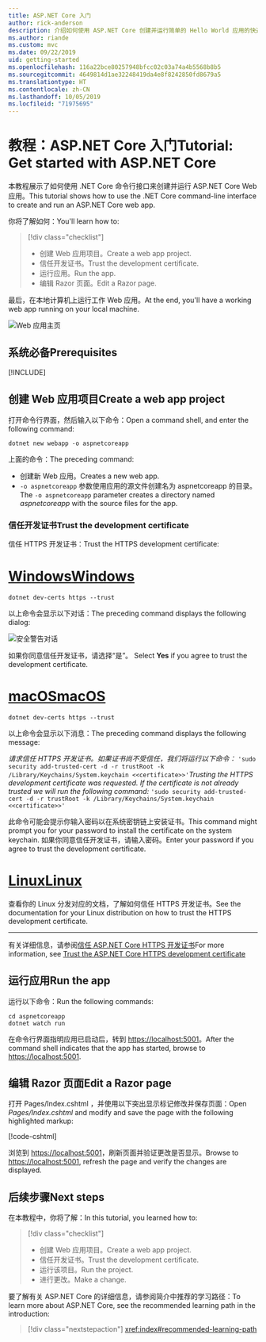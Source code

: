 ```yaml
---
title: ASP.NET Core 入门
author: rick-anderson
description: 介绍如何使用 ASP.NET Core 创建并运行简单的 Hello World 应用的快速教程。
ms.author: riande
ms.custom: mvc
ms.date: 09/22/2019
uid: getting-started
ms.openlocfilehash: 116a22bce80257948bfcc02c03a74a4b5568b8b5
ms.sourcegitcommit: 4649814d1ae32248419da4e8f8242850fd8679a5
ms.translationtype: HT
ms.contentlocale: zh-CN
ms.lasthandoff: 10/05/2019
ms.locfileid: "71975695"
---
```

# <a name="tutorial-get-started-with-aspnet-core"></a><span data-ttu-id="19bc4-103">教程：ASP.NET Core 入门</span><span class="sxs-lookup"><span data-stu-id="19bc4-103">Tutorial: Get started with ASP.NET Core</span></span>

<span data-ttu-id="19bc4-104">本教程展示了如何使用 .NET Core 命令行接口来创建并运行 ASP.NET Core Web 应用。</span><span class="sxs-lookup"><span data-stu-id="19bc4-104">This tutorial shows how to use the .NET Core command-line interface to create and run an ASP.NET Core web app.</span></span>

<span data-ttu-id="19bc4-105">你将了解如何：</span><span class="sxs-lookup"><span data-stu-id="19bc4-105">You'll learn how to:</span></span>

> [!div class="checklist"]
> * <span data-ttu-id="19bc4-106">创建 Web 应用项目。</span><span class="sxs-lookup"><span data-stu-id="19bc4-106">Create a web app project.</span></span>
> * <span data-ttu-id="19bc4-107">信任开发证书。</span><span class="sxs-lookup"><span data-stu-id="19bc4-107">Trust the development certificate.</span></span>
> * <span data-ttu-id="19bc4-108">运行应用。</span><span class="sxs-lookup"><span data-stu-id="19bc4-108">Run the app.</span></span>
> * <span data-ttu-id="19bc4-109">编辑 Razor 页面。</span><span class="sxs-lookup"><span data-stu-id="19bc4-109">Edit a Razor page.</span></span>

<span data-ttu-id="19bc4-110">最后，在本地计算机上运行工作 Web 应用。</span><span class="sxs-lookup"><span data-stu-id="19bc4-110">At the end, you'll have a working web app running on your local machine.</span></span>

![Web 应用主页](_static/home-page.png)

## <a name="prerequisites"></a><span data-ttu-id="19bc4-112">系统必备</span><span class="sxs-lookup"><span data-stu-id="19bc4-112">Prerequisites</span></span>

[!INCLUDE[](~/includes/3.0-SDK.md)]

## <a name="create-a-web-app-project"></a><span data-ttu-id="19bc4-113">创建 Web 应用项目</span><span class="sxs-lookup"><span data-stu-id="19bc4-113">Create a web app project</span></span>

<span data-ttu-id="19bc4-114">打开命令行界面，然后输入以下命令：</span><span class="sxs-lookup"><span data-stu-id="19bc4-114">Open a command shell, and enter the following command:</span></span>

```dotnetcli
dotnet new webapp -o aspnetcoreapp
```

<span data-ttu-id="19bc4-115">上面的命令：</span><span class="sxs-lookup"><span data-stu-id="19bc4-115">The preceding command:</span></span>

* <span data-ttu-id="19bc4-116">创建新 Web 应用。</span><span class="sxs-lookup"><span data-stu-id="19bc4-116">Creates a new web app.</span></span>  
* <span data-ttu-id="19bc4-117">`-o aspnetcoreapp` 参数使用应用的源文件创建名为 aspnetcoreapp  的目录。</span><span class="sxs-lookup"><span data-stu-id="19bc4-117">The `-o aspnetcoreapp` parameter creates a directory named *aspnetcoreapp* with the source files for the app.</span></span>

### <a name="trust-the-development-certificate"></a><span data-ttu-id="19bc4-118">信任开发证书</span><span class="sxs-lookup"><span data-stu-id="19bc4-118">Trust the development certificate</span></span>

<span data-ttu-id="19bc4-119">信任 HTTPS 开发证书：</span><span class="sxs-lookup"><span data-stu-id="19bc4-119">Trust the HTTPS development certificate:</span></span>

# <a name="windowstabwindows"></a>[<span data-ttu-id="19bc4-120">Windows</span><span class="sxs-lookup"><span data-stu-id="19bc4-120">Windows</span></span>](#tab/windows)

```dotnetcli
dotnet dev-certs https --trust
```

<span data-ttu-id="19bc4-121">以上命令会显示以下对话：</span><span class="sxs-lookup"><span data-stu-id="19bc4-121">The preceding command displays the following dialog:</span></span>

![安全警告对话](~/getting-started/_static/cert.png)

<span data-ttu-id="19bc4-123">如果你同意信任开发证书，请选择“是”。 </span><span class="sxs-lookup"><span data-stu-id="19bc4-123">Select **Yes** if you agree to trust the development certificate.</span></span>

# <a name="macostabmacos"></a>[<span data-ttu-id="19bc4-124">macOS</span><span class="sxs-lookup"><span data-stu-id="19bc4-124">macOS</span></span>](#tab/macos)

```dotnetcli
dotnet dev-certs https --trust
```

<span data-ttu-id="19bc4-125">以上命令会显示以下消息：</span><span class="sxs-lookup"><span data-stu-id="19bc4-125">The preceding command displays the following message:</span></span>

<span data-ttu-id="19bc4-126">*请求信任 HTTPS 开发证书。如果证书尚不受信任，我们将运行以下命令：* `'sudo security add-trusted-cert -d -r trustRoot -k /Library/Keychains/System.keychain <<certificate>>'`</span><span class="sxs-lookup"><span data-stu-id="19bc4-126">*Trusting the HTTPS development certificate was requested. If the certificate is not already trusted we will run the following command:* `'sudo security add-trusted-cert -d -r trustRoot -k /Library/Keychains/System.keychain <<certificate>>'`</span></span>

<span data-ttu-id="19bc4-127">此命令可能会提示你输入密码以在系统密钥链上安装证书。</span><span class="sxs-lookup"><span data-stu-id="19bc4-127">This command might prompt you for your password to install the certificate on the system keychain.</span></span> <span data-ttu-id="19bc4-128">如果你同意信任开发证书，请输入密码。</span><span class="sxs-lookup"><span data-stu-id="19bc4-128">Enter your password if you agree to trust the development certificate.</span></span>

# <a name="linuxtablinux"></a>[<span data-ttu-id="19bc4-129">Linux</span><span class="sxs-lookup"><span data-stu-id="19bc4-129">Linux</span></span>](#tab/linux)

<span data-ttu-id="19bc4-130">查看你的 Linux 分发对应的文档，了解如何信任 HTTPS 开发证书。</span><span class="sxs-lookup"><span data-stu-id="19bc4-130">See the documentation for your Linux distribution on how to trust the HTTPS development certificate.</span></span>

---

<span data-ttu-id="19bc4-131">有关详细信息，请参阅[信任 ASP.NET Core HTTPS 开发证书](xref:security/enforcing-ssl#trust-the-aspnet-core-https-development-certificate-on-windows-and-macos)</span><span class="sxs-lookup"><span data-stu-id="19bc4-131">For more information, see [Trust the ASP.NET Core HTTPS development certificate](xref:security/enforcing-ssl#trust-the-aspnet-core-https-development-certificate-on-windows-and-macos)</span></span>

## <a name="run-the-app"></a><span data-ttu-id="19bc4-132">运行应用</span><span class="sxs-lookup"><span data-stu-id="19bc4-132">Run the app</span></span>

<span data-ttu-id="19bc4-133">运行以下命令：</span><span class="sxs-lookup"><span data-stu-id="19bc4-133">Run the following commands:</span></span>

```dotnetcli
cd aspnetcoreapp
dotnet watch run
```

<span data-ttu-id="19bc4-134">在命令行界面指明应用已启动后，转到 [https://localhost:5001](https://localhost:5001)。</span><span class="sxs-lookup"><span data-stu-id="19bc4-134">After the command shell indicates that the app has started, browse to [https://localhost:5001](https://localhost:5001).</span></span>

## <a name="edit-a-razor-page"></a><span data-ttu-id="19bc4-135">编辑 Razor 页面</span><span class="sxs-lookup"><span data-stu-id="19bc4-135">Edit a Razor page</span></span>

<span data-ttu-id="19bc4-136">打开 Pages/Index.cshtml  ，并使用以下突出显示标记修改并保存页面：</span><span class="sxs-lookup"><span data-stu-id="19bc4-136">Open *Pages/Index.cshtml* and modify and save the page with the following highlighted markup:</span></span>

[!code-cshtml[](sample/index.cshtml?highlight=9)]

<span data-ttu-id="19bc4-137">浏览到 [https://localhost:5001](https://localhost:5001)，刷新页面并验证更改是否显示。</span><span class="sxs-lookup"><span data-stu-id="19bc4-137">Browse to [https://localhost:5001](https://localhost:5001), refresh the page and verify the changes are displayed.</span></span>

## <a name="next-steps"></a><span data-ttu-id="19bc4-138">后续步骤</span><span class="sxs-lookup"><span data-stu-id="19bc4-138">Next steps</span></span>

<span data-ttu-id="19bc4-139">在本教程中，你将了解：</span><span class="sxs-lookup"><span data-stu-id="19bc4-139">In this tutorial, you learned how to:</span></span>

> [!div class="checklist"]
> * <span data-ttu-id="19bc4-140">创建 Web 应用项目。</span><span class="sxs-lookup"><span data-stu-id="19bc4-140">Create a web app project.</span></span>
> * <span data-ttu-id="19bc4-141">信任开发证书。</span><span class="sxs-lookup"><span data-stu-id="19bc4-141">Trust the development certificate.</span></span>
> * <span data-ttu-id="19bc4-142">运行该项目。</span><span class="sxs-lookup"><span data-stu-id="19bc4-142">Run the project.</span></span>
> * <span data-ttu-id="19bc4-143">进行更改。</span><span class="sxs-lookup"><span data-stu-id="19bc4-143">Make a change.</span></span>

<span data-ttu-id="19bc4-144">要了解有关 ASP.NET Core 的详细信息，请参阅简介中推荐的学习路径：</span><span class="sxs-lookup"><span data-stu-id="19bc4-144">To learn more about ASP.NET Core, see the recommended learning path in the introduction:</span></span>

> [!div class="nextstepaction"]
> <xref:index#recommended-learning-path>
